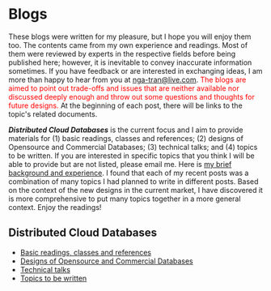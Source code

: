# Blogs

These blogs were written for my pleasure, but I hope you will enjoy them too. The contents came from my own experience and readings. Most of them were reviewed by experts in the respective fields before being published here; however, it is inevitable to convey inaccurate information sometimes. If you have feedback or are interested in exchanging ideas, I am more than happy to hear from you at nga-tran@live.com. <span style="color: red;"> The blogs are aimed to point out trade-offs and issues that are neither available nor discussed deeply enough and throw out some questions and thoughts for future designs. </span> At the beginning of each post, there will be links to the topic's related documents.


**_Distributed Cloud Databases_** is the current focus and I aim to provide materials for (1) basic readings, classes and references; (2) designs of Opensource and Commercial Databases; (3) technical talks; and (4) topics to be written. If you are interested in specific topics that you think I will be able to provide but are not listed, please email me. Here is [my brief background and experience](https://www.linkedin.com/in/nga-tran-0641183/). I found that each of my recent posts was a combination of many topics I had planned to write in different posts. Based on the context of the new designs in the current market, I have discovered it is more comprehensive to put many topics together in a more general context. Enjoy the readings!

## Distributed Cloud Databases

* [Basic readings, classes and references](distributed_databases/basic_readings.md)
* [Designs of Opensource and Commercial Databases](distributed_databases/designs.md)
* [Technical talks](distributed_databases/talks.md)
* [Topics to be written](distributed_databases/to_be_written.md)